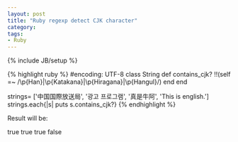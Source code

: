 ```yaml
---
layout: post
title: "Ruby regexp detect CJK character"
category: 
tags:
- Ruby
---
```

{% include JB/setup %}

{% highlight ruby %}
#encoding: UTF-8
class String
  def contains_cjk?
    !!(self =~ /\p{Han}|\p{Katakana}|\p{Hiragana}|\p{Hangul}/)
  end
end

strings= ['中国国際放送局', '광고 프로그램', '真是牛阿', 'This is english.']
strings.each{|s| puts s.contains_cjk?}
{% endhighlight %}

Result will be:

true
true
true
false